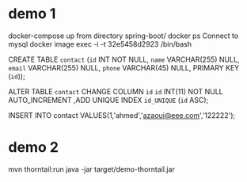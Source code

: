 # demo 1

docker-compose up from  directory spring-boot/
docker ps
Connect to mysql docker image exec -i -t 32e5458d2923  /bin/bash


CREATE TABLE `contact` (`id` INT NOT NULL,   `name` VARCHAR(255) NULL,   `email` VARCHAR(255) NULL,   `phone` VARCHAR(45) NULL,   PRIMARY KEY (`id`));

ALTER TABLE `contact` CHANGE COLUMN `id` `id` INT(11) NOT NULL AUTO_INCREMENT ,ADD UNIQUE INDEX `id_UNIQUE` (`id` ASC);

INSERT INTO contact VALUES(1,'ahmed','azaoui@eee.com','122222');

# demo 2

 mvn thorntail:run
 java -jar target/demo-thorntail.jar



